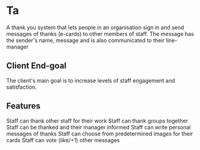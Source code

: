 # Ta

A thank you system that lets people in an organisation sign in and send messages of thanks (e-cards) to other members of staff. The message has the sender's name, message and is also communicated to their line-manager

## Client End-goal

The client's main goal is to increase levels of staff engagement and satisfaction.

## Features

Staff can thank other staff for their work
Staff can thank groups together
Staff can be thanked and their manager informed
Staff can write personal messages of thanks
Staff can choose from predetermined images for their cards
Staff can vote (like/+1) other messages
